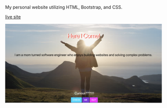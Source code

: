  
My personal website utilizing HTML, Bootstrap, and CSS. 


[live site](https://genovese28.github.io)


![Screenshot](website.png)

